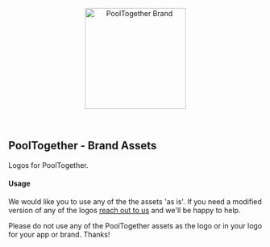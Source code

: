 <p align="center">
  <a href="https://github.com/pooltogether/pooltogether--brand-assets">
    <img src="https://github.com/pooltogether/pooltogether--brand-assets/blob/977e03604c49c63314450b5d432fe57d34747c66/logo/pooltogether-logo--purple-gradient.png?raw=true" alt="PoolTogether Brand" style="max-width:100%;" width="200">
  </a>
</p>

<br />

## PoolTogether - Brand Assets

Logos for PoolTogether.

#### Usage

We would like you to use any of the the assets 'as is'. If you need a modified version of any of the logos <a href='mailto:hello@pooltogether.us'>reach out to us</a> and we'll be happy to help.

Please do not use any of the PoolTogether assets as the logo or in your logo for your app or brand. Thanks!

